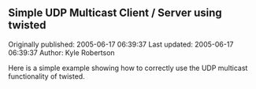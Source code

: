 ## Simple UDP Multicast Client / Server using twisted

Originally published: 2005-06-17 06:39:37
Last updated: 2005-06-17 06:39:37
Author: Kyle Robertson

Here is a simple example showing how to correctly use the UDP multicast functionality of twisted.